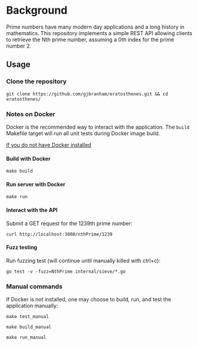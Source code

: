 # Background

Prime numbers have many modern day applications and a long history in mathematics. This repository implements a simple REST API allowing clients to retrieve the Nth prime number, assuming a 0th index for the prime number 2.

## Usage

### Clone the repository

`git clone https://github.com/gjbranham/eratosthenes.git && cd eratosthenes/`

### Notes on Docker

Docker is the recommended way to interact with the application. The `build` Makefile target will run all unit tests during Docker image build.

[If you do not have Docker installed](#manual-commands)

#### Build with Docker

`make build`

#### Run server with Docker

`make run`

#### Interact with the API

Submit a GET request for the 1239th prime number:

`curl http://localhost:3000/nthPrime/1239`

#### Fuzz testing

Run fuzzing test (will continue until manually killed with ctrl+c):

`go test -v -fuzz=NthPrime internal/sieve/*.go`

### Manual commands

If Docker is not installed, one may choose to build, run, and test the application manually:

`make test_manual`

`make build_manual`

`make run_manual`